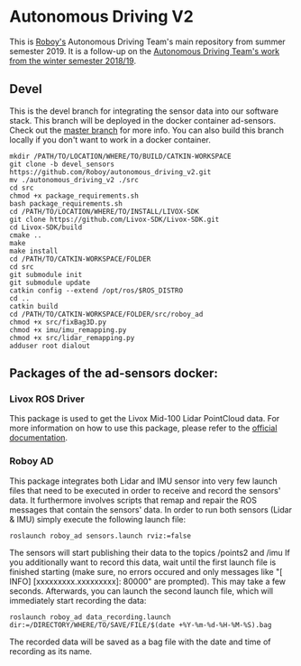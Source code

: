 # Autonomous Driving V2

This is [Roboy's](https://roboy.org) Autonomous Driving Team's main repository from summer semester 2019. It is a follow-up on the [Autonomous Driving Team's work from the winter semester 2018/19](https://github.com/Roboy/autonomous_driving).

## Devel

This is the devel branch for integrating the sensor data into our software stack. This branch will be deployed in the docker container ad-sensors. Check out the [master branch](https://github.com/Roboy/autonomous_driving_v2/tree/master) for more info.
You can also build this branch locally if you don't want to work in a docker container.

```
mkdir /PATH/TO/LOCATION/WHERE/TO/BUILD/CATKIN-WORKSPACE
git clone -b devel_sensors https://github.com/Roboy/autonomous_driving_v2.git 
mv ./autonomous_driving_v2 ./src
cd src
chmod +x package_requirements.sh
bash package_requirements.sh
cd /PATH/TO/LOCATION/WHERE/TO/INSTALL/LIVOX-SDK
git clone https://github.com/Livox-SDK/Livox-SDK.git
cd Livox-SDK/build
cmake ..
make
make install
cd /PATH/TO/CATKIN-WORKSPACE/FOLDER
cd src
git submodule init
git submodule update
catkin config --extend /opt/ros/$ROS_DISTRO
cd ..
catkin build
cd /PATH/TO/CATKIN-WORKSPACE/FOLDER/src/roboy_ad
chmod +x src/fixBag3D.py
chmod +x imu/imu_remapping.py
chmod +x src/lidar_remapping.py
adduser root dialout
```

## Packages of the ad-sensors docker:

### Livox ROS Driver
This package is used to get the Livox Mid-100 Lidar PointCloud data. For more information on how to use this package, please refer to the [official documentation](https://github.com/Livox-SDK/livox_ros_driver).

### Roboy AD
This package integrates both Lidar and IMU sensor into very few launch files that need to be executed in order to receive and record the sensors' data. It furthermore involves scripts that remap and repair the ROS messages that contain the sensors' data.
In order to run both sensors (Lidar & IMU) simply execute the following launch file:
```
roslaunch roboy_ad sensors.launch rviz:=false
```
The sensors will start publishing their data to the topics /points2 and /imu
If you additionally want to record this data, wait until the first launch file is finished starting (make sure, no errors occured and only messages like "\[ INFO\] \[xxxxxxxxx.xxxxxxxxx\]: 80000" are prompted). This may take a few seconds. Afterwards, you can launch the second launch file, which will immediately start recording the data:
```
roslaunch roboy_ad data_recording.launch dir:=/DIRECTORY/WHERE/TO/SAVE/FILE/$(date +%Y-%m-%d-%H-%M-%S).bag
```

The recorded data will be saved as a bag file with the date and time of recording as its name.
